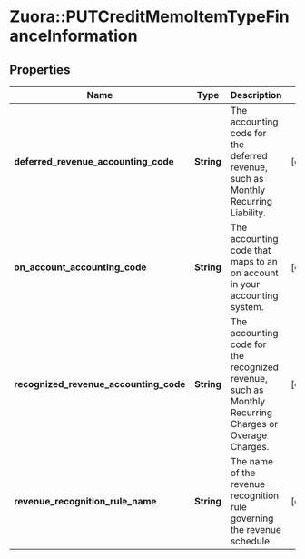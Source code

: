# Zuora::PUTCreditMemoItemTypeFinanceInformation

## Properties
Name | Type | Description | Notes
------------ | ------------- | ------------- | -------------
**deferred_revenue_accounting_code** | **String** | The accounting code for the deferred revenue, such as Monthly Recurring Liability.  | [optional] 
**on_account_accounting_code** | **String** | The accounting code that maps to an on account in your accounting system.  | [optional] 
**recognized_revenue_accounting_code** | **String** | The accounting code for the recognized revenue, such as Monthly Recurring Charges or Overage Charges.  | [optional] 
**revenue_recognition_rule_name** | **String** | The name of the revenue recognition rule governing the revenue schedule.  | [optional] 


